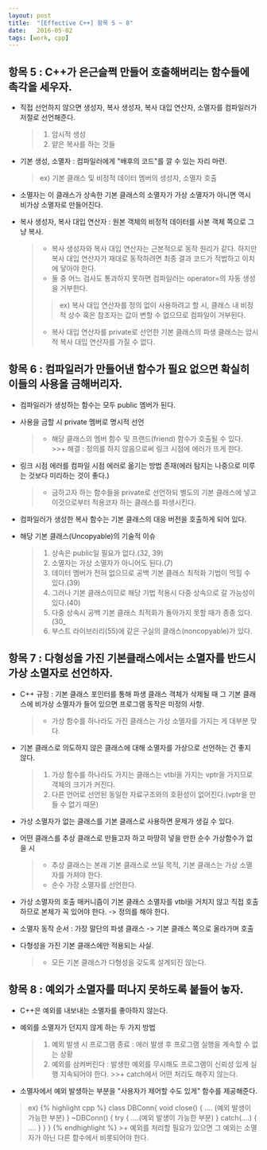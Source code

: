 ```yaml
---
layout: post
title:  "[Effective C++] 항목 5 ~ 8"
date:   2016-05-02
tags: [work, cpp]
---
```


## 항목 5 : C++가 은근슬쩍 만들어 호출해버리는 함수들에 촉각을 세우자. 
- 직접 선언하지 않으면 생성자, 복사 생성자, 복사 대입 연산자, 소멸자를 컴파일러가 저절로 선언해준다. 
	>1. 암시적 생성 
	>2. 얕은 복사를 하는 것들 

- 기본 생성, 소멸자 : 컴파일러에게 "배후의 코드"를 깔 수 있는 자리 마련. 
	>ex) 기본 클래스 및 비정적 데이터 멤버의 생성자, 소멸자 호출
- 소멸자는 이 클래스가 상속한 기본 클래스의 소멸자가 가상 소멸자가 아니면 역시 비가상 소멸자로 만들어진다. 
- 복사 생성자, 복사 대입 연산자 : 원본 객체의 비정적 데이터를 사본 객체 쪽으로 그냥 복사. 
	>+ 복사 생성자와 복사 대입 연산자는 근본적으로 동작 원리가 같다. 하지만 복사 대입 연산자가 재대로 동작하려면 최종 결과 코드가 적법하고 이치에 닿아야 한다. 
	>+ 둘 중 어느 검사도 통과하지 못하면 컴파일러는 operator=의 자동 생성을 거부한다. 
	>>ex) 복사 대입 연산자를 정의 없이 사용하려고 할 시, 클래스 내 비정적 상수 혹은 참조자는 값이 변할 수 없으므로 컴파일이 거부된다.
	>+ 복사 대입 연산자를 private로 선언한 기본 클래스의 파생 클래스는 암시적 복사 대입 연산자를 가질 수 없다. 

## 항목 6 : 컴파일러가 만들어낸 함수가 필요 없으면 확실히 이들의 사용을 금해버리자. 
- 컴파일러가 생성하는 함수는 모두 public 멤버가 된다. 
- 사용을 금할 시 private 멤버로 명시적 선언 
	>+ 해당 클래스의 멤버 함수 및 프랜드(friend) 함수가 호출될 수 있다. 
		>>+ 해결 : 정의를 하지 않음으로써 링크 시점에 에러가 뜨게 한다.

- 링크 시점 에러를 컴파일 시점 에러로 옮기는 방법 존재(에러 탐지는 나중으로 미루는 것보다 미리하는 것이 좋다.) 
	>+ 금하고자 하는 함수들을 private로 선언하되 별도의 기본 클래스에 넣고 이것으로부터 적용코자 하는 클래스를 파생시킨다.
- 컴파일러가 생성한 복사 함수는 기본 클래스의 대응 버전을 호출하게 되어 있다. 

- 해당 기본 클래스(Uncopyable)의 기술적 이슈 
	>1. 상속은 public일 필요가 없다.(32, 39) 
	>2. 소멸자는 가상 소멸자가 아니어도 된다.(7) 
	>3. 데이터 멤버가 전혀 없으므로 공백 기본 클래스 최적화 기법이 먹힐 수 있다.(39) 
	>4. 그러나 기본 클래스이므로 해당 기법 적용시 다중 상속으로 갈 가능성이 있다.(40) 
	>5. 다중 상속시 공백 기본 클래스 최적화가 돌아가지 못할 때가 종종 있다.(30_ 
	>6. 부스트 라이브러리(55)에 같은 구실의 클래스(noncopyable)가 있다. 

## 항목 7 : 다형성을 가진 기본클래스에서는 소멸자를 반드시 가상 소멸자로 선언하자. 
- C++ 규정 : 기본 클래스 포인터를 통해 파생 클래스 객체가 삭제될 때 그 기본 클래스에 비가상 소멸자가 들어 있으면 프로그램 동작은 미정의 사항. 
	>+ 가상 함수를 하나라도 가진 클래스는 가상 소멸자를 가지는 게 대부분 맞다.

- 기본 클래스로 의도하지 않은 클래스에 대해 소멸자를 가상으로 선언하는 건 좋지 않다.
	>1. 가상 함수를 하나라도 가지는 클래스는 vtbl을 가지는 vptr을 가지므로 객체의 크기가 커진다. 
	>2. 다른 언어로 선언된 동일한 자료구조와의 호환성이 없어진다.(vptr을 만들 수 없기 때문) 

- 가상 소멸자가 없는 클래스를 기본 클래스로 사용하면 문제가 생길 수 있다. 
- 어떤 클래스를 추상 클래스로 만들고자 하고 마땅히 넣을 만한 순수 가상함수가 없을 시 
	>+ 추상 클래스는 본래 기본 클래스로 쓰일 목적, 기본 클래스는 가상 소멸자를 가져야 한다. 
	>+ 순수 가장 소멸자를 선언한다.

- 가상 소멸자의 호출 매커니즘이 기본 클래스 소멸자를 vtbl을 거치지 않고 직접 호출하므로 본체가 꼭 있어야 한다. -> 정의를 해야 한다.
- 소멸자 동작 순서 : 가장 말단의 파생 클래스 -> 기본 클래스 쪽으로 올라가며 호출 
- 다형성을 가진 기본 클래스에만 적용되는 사실. 
	>+ 모든 기본 클래스가 다형성을 갖도록 설계되진 않는다. 

## 항목 8 : 예외가 소멸자를 떠나지 못하도록 붙들어 놓자. 
- C++은 예외를 내보내는 소멸자를 좋아하지 않는다. 

- 예외를 소멸자가 던지지 않게 하는 두 가지 방법 
	>1. 예외 발생 시 프로그램 종료 : 에러 발생 후 프로그램 실행을 계속할 수 없는 상황 
	>2. 예외를 삼켜버린다 : 발생한 예외를 무시해도 프로그램이 신뢰성 있게 실행 지속되어야 한다. 
		>>+ catch에서 어떤 처리도 해주지 않는다. 

- 소멸자에서 예외 발생하는 부분을 "사용자가 제어할 수도 있게" 함수를 제공해준다. 
>ex)
{% highlight cpp %}
class DBConn{ 
    void close() { .... (예외 발생이 가능한 부분) } 
    ~DBConn() { 
          try { ....(예외 발생이 가능한 부분) } 
          catch(....) { .... } 
    } 
}
{% endhighlight %}
	>+ 예외를 처리할 필요가 있으면 그 예외는 소멸자가 아닌 다른 함수에서 비롯되어야 한다. 